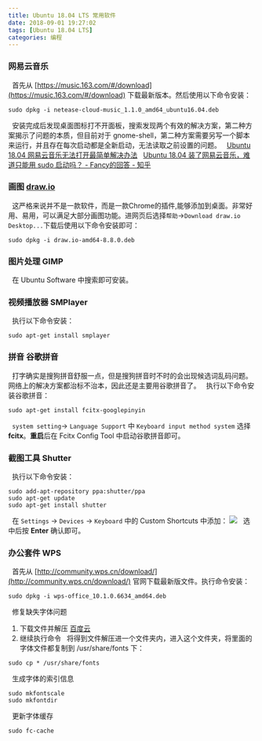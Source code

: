 ```yaml
---
title: Ubuntu 18.04 LTS 常用软件
date: 2018-09-01 19:27:02
tags: [Ubuntu 18.04 LTS]
categories: 编程
---
```


### 网易云音乐
&nbsp;&nbsp;首先从 [https://music.163.com/#/download](https://music.163.com/#/download) 下载最新版本。然后使用以下命令安装：
```
sudo dpkg -i netease-cloud-music_1.1.0_amd64_ubuntu16.04.deb
```
&nbsp;&nbsp;安装完成后发现桌面图标打不开面板，搜索发现两个有效的解决方案，第二种方案揭示了问题的本质，但目前对于 gnome-shell，第二种方案需要另写一个脚本来运行，并且存在每次启动都是全新启动，无法读取之前设置的问题。
&nbsp;&nbsp;[Ubuntu 18.04 网易云音乐无法打开最简单解决办法](https://notes.ijustplay.cn/software/ubuntu-netease-cloud-music.html)
&nbsp;&nbsp;[Ubuntu 18.04 装了网易云音乐，难道只能用 sudo 启动吗？ - Fancy的回答 - 知乎](https://www.zhihu.com/question/277330447/answer/478510195)

### 画图 [draw.io](https://www.draw.io/)
&nbsp;&nbsp;这严格来说并不是一款软件，而是一款Chrome的插件,能够添加到桌面。非常好用、易用，可以满足大部分画图功能。进网页后选择`帮助`->`Download draw.io Desktop...`下载后使用以下命令安装即可：
```
sudo dpkg -i draw.io-amd64-8.8.0.deb
```

### 图片处理 GIMP
&nbsp;&nbsp;在 Ubuntu Software 中搜索即可安装。

### 视频播放器 SMPlayer
&nbsp;&nbsp;执行以下命令安装：
```
sudo apt-get install smplayer
```

### 拼音 谷歌拼音
&nbsp;&nbsp;打字确实是搜狗拼音舒服一点，但是搜狗拼音时不时的会出现候选词乱码问题。网络上的解决方案都治标不治本，因此还是主要用谷歌拼音了。
&nbsp;&nbsp;执行以下命令安装谷歌拼音：
```
sudo apt-get install fcitx-googlepinyin
```
&nbsp;&nbsp;`system setting`-> `Language Support` 中 `Keyboard input method system` 选择 **fcitx**。**重启**后在 Fcitx Config Tool 中启动谷歌拼音即可。

### 截图工具 Shutter
&nbsp;&nbsp;执行以下命令安装：
```
sudo add-apt-repository ppa:shutter/ppa
sudo apt-get update
sudo apt-get install shutter
```
&nbsp;&nbsp;在 `Settings` -> `Devices` -> `Keyboard` 中的 Custom Shortcuts 中添加：
![](https://s1.ax1x.com/2018/09/01/PxVBq0.png)
&nbsp;&nbsp;选中后按 **Enter** 确认即可。

### 办公套件 WPS
&nbsp;&nbsp;首先从 [http://community.wps.cn/download/](http://community.wps.cn/download/) 官网下载最新版文件。执行命令安装：
```
sudo dpkg -i wps-office_10.1.0.6634_amd64.deb
```
&nbsp;&nbsp;修复缺失字体问题
1. 下载文件并解压
[百度云](https://pan.baidu.com/s/1mh0lcbY)
2.  继续执行命令
&nbsp;&nbsp;将得到文件解压进一个文件夹内，进入这个文件夹，将里面的字体文件都复制到 /usr/share/fonts 下：
```
sudo cp * /usr/share/fonts
```
&nbsp;&nbsp;生成字体的索引信息
```
sudo mkfontscale
sudo mkfontdir
```
&nbsp;&nbsp;更新字体缓存
```
sudo fc-cache
```
